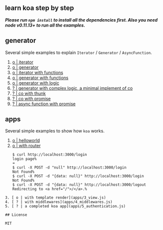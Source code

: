 learn koa step by step
----------

___Please run `npm install` to install all the dependencies first. Also you need node v0.11.13+ to run all the examples.___

## generator

Several simple examples to explain `Iterator` / `Generator` / `AsyncFunction`.

1. [ o | iterator](generator/1_iterator.js)
2. [ o | generator](generator/2_generator.js)
3. [ o | iterator with functions](generator/3_iterator_fn.js)
4. [ o | generator with functions](generator/4_generator_fn.js)
5. [ o | generator with logic](generator/5_generator_logic.js)
6. [ ? | generator with complex logic, a minimal implement of co](generator/6_generator_complex.js)
7. [ ? | co with thunk](generator/7_co_thunk.js)
8. [ ? | co with promise](generator/8_co_promise.js)
9. [ ? | async function with promise](generator/9_async_function.js)

## apps

Several simple examples to show how `koa` works.

1. [ o | helloworld](apps/1_helloworld.js)
2. [ o | with router](apps/2_router.js)
    ```shell
    $ curl http://localhost:3000/login 
    login page%                                                                                                                                                                             ➜  
    $ curl -X POST -d "null" http://localhost:3000/login
    Not Found%                                                                                                                                                                              $ curl -X POST -d "{data: null}" http://localhost:3000/login
    Not Found%                                                                                                                                                                              $ curl -X POST -d "{data: null}" http://localhost:3000/logout
    Redirecting to <a href="/">/</a>.%  
```
3. [ o | with template render](apps/3_view.js)
4. [ ? | with middlewares](apps/4_middlewares.js)
5. [ ? | a completed koa app](apps/5_authentication.js)

## License

MIT
